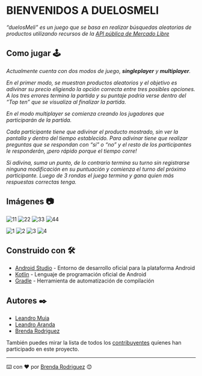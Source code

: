 # **BIENVENIDOS A DUELOSMELI**
_“duelosMeli” es un juego que se basa en realizar búsquedas aleatorias de productos utilizando recursos de la [API pública de Mercado Libre](https://developers.mercadolibre.com.ar/)_

## Como jugar :joystick:	
_Actualmente cuenta con dos modos de juego, **singleplayer** y **multiplayer**._

_En el primer modo, se muestran productos aleatorios y el objetivo es adivinar su precio eligiendo la opción correcta entre tres posibles opciones. A los tres errores termina la partida y su puntaje podría verse dentro del “Top ten” que se visualiza al finalizar la partida._

_En el modo multiplayer se comienza creando los jugadores que participarán de la partida._

_Cada participante tiene que adivinar el producto mostrado, sin ver la pantalla y dentro del tiempo establecido. Para adivinar tiene que realizar preguntas que se respondan con “si” o “no” y el resto de los participantes le responderán, ¡pero rápido porque el tiempo corre!_

_Si adivina, suma un punto, de lo contrario termina su turno sin registrarse ninguna modificación en su puntuación y comienza el turno del próximo participante. Luego de 3 rondas el juego termina y gana quien más respuestas correctas tenga._

## Imágenes :camera:

![11](https://user-images.githubusercontent.com/74152144/140199722-4c160cd6-66a6-4faa-9e0b-b95631d536bd.jpg)
![22](https://user-images.githubusercontent.com/74152144/140199725-bb40f5da-00b7-4c4d-8b97-a1f6d6558121.jpg)
![33](https://user-images.githubusercontent.com/74152144/140199734-26cee177-05fa-444a-b96b-3c4a6a3f0ae4.jpg)
![44](https://user-images.githubusercontent.com/74152144/140199739-c3bd8557-483f-4926-8e92-b5bf6e9f7d5a.jpg)


![1](https://user-images.githubusercontent.com/74152144/140199956-d711c805-f2f7-4344-99e4-e14e19e13318.jpg)
![2](https://user-images.githubusercontent.com/74152144/140199978-ad59a77d-aafc-4c09-9f7c-634630924cd8.jpg)
![3](https://user-images.githubusercontent.com/74152144/140199988-df17c44a-7638-4c29-b6ff-7e0c69004f70.jpg)
![4](https://user-images.githubusercontent.com/74152144/140199994-0e2f74a0-1f8c-44d4-b9cb-6c75b3efe639.jpg)



## Construido con 🛠️
* [Android Studio](https://developer.android.com/studio?hl=es-419&gclid=Cj0KCQjw5oiMBhDtARIsAJi0qk1z78VI8RzS-3zw1VPD53h3-gDShNz5vFeTjJUDA-5VsF2N1VIGtHkaAnH1EALw_wcB&gclsrc=aw.ds) - Entorno de desarrollo oficial para la plataforma Android
* [Kotlin](https://kotlinlang.org/) - Lenguaje de programación oficial de Android
* [Gradle](https://gradle.org/) - Herramienta de automatización de compilación

## Autores ✒️

* [Leandro Muia](https://github.com/MuiaLeandro)
* [Leandro Aranda](https://github.com/learanda)
* [Brenda Rodriguez](https://github.com/BrenMiRo)


También puedes mirar la lista de todos los [contribuyentes](https://github.com/MuiaLeandro/duelosMeli/graphs/contributors) quíenes han participado en este proyecto. 

---
⌨️ con ❤️ por [Brenda Rodriguez](https://github.com/BrenMiRo) 😊
